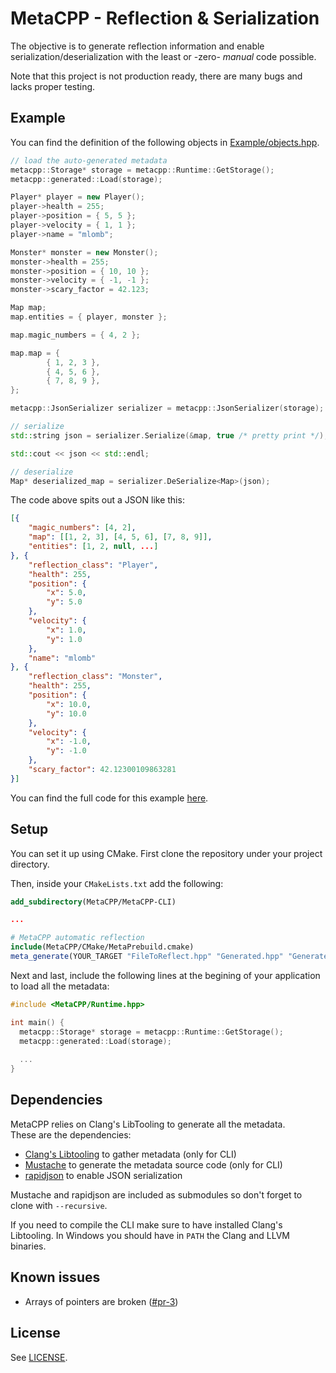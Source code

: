 # MetaCPP - Reflection & Serialization
The objective is to generate reflection information and enable serialization/deserialization with the least or -zero- *manual* code possible.

Note that this project is not production ready, there are many bugs and lacks proper testing.

## Example
You can find the definition of the following objects in [Example/objects.hpp](Example/objects.hpp).
```C++
// load the auto-generated metadata
metacpp::Storage* storage = metacpp::Runtime::GetStorage();
metacpp::generated::Load(storage);

Player* player = new Player();
player->health = 255;
player->position = { 5, 5 };
player->velocity = { 1, 1 };
player->name = "mlomb";

Monster* monster = new Monster();
monster->health = 255;
monster->position = { 10, 10 };
monster->velocity = { -1, -1 };
monster->scary_factor = 42.123;

Map map;
map.entities = { player, monster };

map.magic_numbers = { 4, 2 };

map.map = {
        { 1, 2, 3 },
        { 4, 5, 6 },
        { 7, 8, 9 },
};

metacpp::JsonSerializer serializer = metacpp::JsonSerializer(storage);

// serialize
std::string json = serializer.Serialize(&map, true /* pretty print */);

std::cout << json << std::endl;

// deserialize
Map* deserialized_map = serializer.DeSerialize<Map>(json);
```
The code above spits out a JSON like this:
```JSON
[{
    "magic_numbers": [4, 2],
    "map": [[1, 2, 3], [4, 5, 6], [7, 8, 9]],
    "entities": [1, 2, null, ...]
}, {
    "reflection_class": "Player",
    "health": 255,
    "position": {
        "x": 5.0,
        "y": 5.0
    },
    "velocity": {
        "x": 1.0,
        "y": 1.0
    },
    "name": "mlomb"
}, {
    "reflection_class": "Monster",
    "health": 255,
    "position": {
        "x": 10.0,
        "y": 10.0
    },
    "velocity": {
        "x": -1.0,
        "y": -1.0
    },
    "scary_factor": 42.12300109863281
}]
```
You can find the full code for this example [here](Example/).

## Setup
You can set it up using CMake.
First clone the repository under your project directory.

Then, inside your `CMakeLists.txt` add the following:
```CMake
add_subdirectory(MetaCPP/MetaCPP-CLI)

...

# MetaCPP automatic reflection
include(MetaCPP/CMake/MetaPrebuild.cmake)
meta_generate(YOUR_TARGET "FileToReflect.hpp" "Generated.hpp" "Generated.cpp" "")
```
Next and last, include the following lines at the begining of your application to load all the metadata:
```C++
#include <MetaCPP/Runtime.hpp>

int main() {
  metacpp::Storage* storage = metacpp::Runtime::GetStorage();
  metacpp::generated::Load(storage);
 
  ...
}
```

## Dependencies
MetaCPP relies on Clang's LibTooling to generate all the metadata.  
These are the dependencies:
- [Clang's Libtooling](https://clang.llvm.org/docs/LibTooling.html) to gather metadata (only for CLI)
- [Mustache](https://github.com/kainjow/Mustache) to generate the metadata source code (only for CLI)
- [rapidjson](https://github.com/Tencent/rapidjson) to enable JSON serialization

Mustache and rapidjson are included as submodules so don't forget to clone with `--recursive`.

If you need to compile the CLI make sure to have installed Clang's Libtooling. In Windows you should have in `PATH` the Clang and LLVM binaries.

## Known issues

* Arrays of pointers are broken ([#pr-3](https://github.com/mlomb/MetaCPP/pull/3#issuecomment-716345878))

## License
See [LICENSE](LICENSE).
